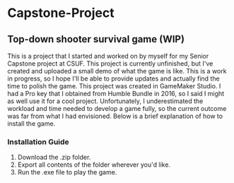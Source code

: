 # Capstone-Project
## Top-down shooter survival game (WIP)
This is a project that I started and worked on by myself for my Senior Capstone project at CSUF. This project is currently unfinished, but I've created and uploaded a small demo of what the game is like.
This is a work in progress, so I hope I'll be able to provide updates and actually find the time to polish the game.
This project was created in GameMaker Studio. I had a Pro key that I obtained from Humble Bundle in 2016, so I said I might as well use it for a cool project.
Unfortunately, I underestimated the workload and time needed to develop a game fully, so the current outcome was far from what I had envisioned.
Below is a brief explanation of how to install the game. 

### Installation Guide

1. Download the .zip folder.
1. Export all contents of the folder wherever you'd like.
1. Run the .exe file to play the game. 
